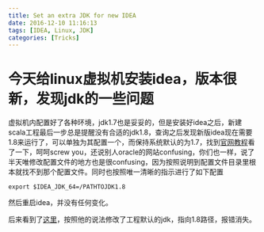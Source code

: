 ```yaml
---
title: Set an extra JDK for new IDEA
date: 2016-12-10 11:16:13
tags: [IDEA, Linux, JDK]
categories: [Tricks]
---
```

# 今天给linux虚拟机安装idea，版本很新，发现jdk的一些问题
<!--more-->
虚拟机内配置好了各种环境，jdk1.7也是妥妥的，但是安装好idea之后，新建scala工程最后一步总是提醒没有合适的jdk1.8，查询之后发现新版idea现在需要1.8来运行了，可以单独为其配置一个，而保持系统默认的为1.7，找到[官网教程](https://intellij-support.jetbrains.com/hc/en-us/articles/206544879-Selecting-the-JDK-version-the-IDE-will-run-under)看了一下，呵呵screw you，还说别人oracle的网站confusing，你们也一样，说了半天唯修改配置文件的地方也是很confusing，因为按照说明到配置文件目录里根本就找不到那个配置文件。同时也按照唯一清晰的指示进行了如下配置

	export $IDEA_JDK_64=/PATHTOJDK1.8
	
然后重启idea，并没有任何变化。

后来看到了[这里](http://jingyan.baidu.com/article/6b97984dc9f1a31ca2b0bf24.html)，按照他的说法修改了工程默认的jdk，指向1.8路径，报错消失。

